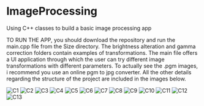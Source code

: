 # ImageProcessing
Using C++ classes to build a basic image processing app

TO RUN THE APP, you should download the repository and run the main.cpp file from the Size directory. The brightness alteration and gamma correction folders contain examples of transformations.
The main file offers a UI application through which the user can try different image transformations with different parameters.
To actually see the .pgm images, i recommend you use an online pgm to jpg converter.
All the other details regarding the structure of the project are included in the images below.


![C1](https://github.com/DragosTrandafir/ImageProcessing/assets/62999548/53cf6c49-dc1c-420b-b1d9-289b29fef9e0)
![C2](https://github.com/DragosTrandafir/ImageProcessing/assets/62999548/8f69c648-2b08-4c3b-8241-804174dc08bb)
![C3](https://github.com/DragosTrandafir/ImageProcessing/assets/62999548/483a62e3-1234-40ec-b815-39fe0e5f1d88)
![C4](https://github.com/DragosTrandafir/ImageProcessing/assets/62999548/f09f5bc3-c92d-4a83-a1a6-8817e08a86e6)
![C5](https://github.com/DragosTrandafir/ImageProcessing/assets/62999548/d3fd9a31-35b1-4c17-b092-cfc98dccdd83)
![C6](https://github.com/DragosTrandafir/ImageProcessing/assets/62999548/1c34f4ae-a318-4fe5-86b6-36bf6dcc09f0)
![C7](https://github.com/DragosTrandafir/ImageProcessing/assets/62999548/d2e29d7b-33dc-4124-96eb-d361b1ea2b4c)
![C8](https://github.com/DragosTrandafir/ImageProcessing/assets/62999548/1b04347e-af84-4497-9365-ea74bf57025f)
![C9](https://github.com/DragosTrandafir/ImageProcessing/assets/62999548/9ee9fb11-5d31-429f-a0d6-08610af796f2)
![C10](https://github.com/DragosTrandafir/ImageProcessing/assets/62999548/93ae14a0-5717-490c-a2ed-10be39cc9e09)
![C11](https://github.com/DragosTrandafir/ImageProcessing/assets/62999548/6366b972-84bd-474d-8a61-689ab85ceb23)
![C12](https://github.com/DragosTrandafir/ImageProcessing/assets/62999548/27188c8d-c616-4979-8c88-5005c4e56608)
![C13](https://github.com/DragosTrandafir/ImageProcessing/assets/62999548/1d0b3850-fa0b-40ae-b678-bd6d37334186)
